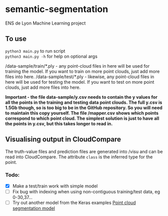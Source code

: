 # semantic-segmentation

ENS de Lyon Machine Learning project

## To use

`python3 main.py` to run script\
`python3 main.py -h` for help on optional args

/data-sample/train/\*.ply - any point-cloud files in here will be used for training the model.  If you want to train on more point clouds, just add more files into here.
/data-sample/test/\*.ply - likewise, any point-cloud files in here will be used for testing the model.  If you want to test on more point clouds, just add more files into here.

**Important - the file data-sample/y.csv needs to contain the y values for all the points in the training and testing data point clouds.  The full y.csv is 1.5Gb though, so is too big to be in the GitHub repository.  So you will need to maintain this copy yourself.  The file /mapper.csv shows which points correspond to which point cloud.  The simplest solution is just to have all the points in y.csv, but this takes longer to read in.**

## Visualising output in CloudCompare

The truth-value files and prediction files are generated into /visu and can be read into CloudCompare.  The attribute `class` is the inferred type for the point.

### Todo:
- [x] Make a test/train work with simple model
- [ ] Fix bug with indexing when using non-contiguous training/test data, eg 0-30,37...
- [ ] Try out another model from the Keras examples [Point cloud segmentation model](https://keras.io/examples/vision/pointnet_segmentation/)
